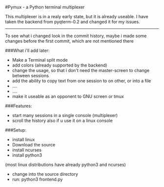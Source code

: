 #Pymux - a Python terminal multiplexer

This multiplexer is in a realy early state, but it is already useable. I have taken the backend from pyqterm-0.2 and changed it for my issues.

----------------

To see what i changed look in the commit history, maybe i made some changes before the first commit, which are not mentioned there

###What i'll add later:

* Make a Terminal split mode
* add colors (already supported by the backend)
* change the usage, so that i don't need the master-screen to change between sessions
* add the ability to copy text from one session to on other, or into a file
* ....
* ....
* make it useable as an opponent to GNU screen or tmux

###Features:

* start many sessions in a single console (multiplexer)
* scroll the history also if u use it on a linux console

###Setup:
* install linux
* Download the source
* install ncurses
* install python3

(most linux distributions have already python3 and ncurses)

* change into the source directory
* run: python3 frontend.py
